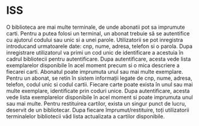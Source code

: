 # ISS
O biblioteca are mai multe terminale, de unde abonatii pot sa imprumute carti. Pentru a putea folosi un terminal, un abonat trebuie să se autentifice cu ajutorul codului sau unic si a unei parole. 
Utilizatorii se pot inregistra introducand urmatoarele date: cnp, nume, adresa, telefon si o parola.
Dupa inregistrare utilizatorul va primi un cod unic de identificare a acestuia în cadrul bibliotecii pentru autentificare.
Dupa autentificare, acesta vede lista exemplarelor disponibile în acel moment precum si o mica descriere a fiecarei carti.
Abonatul poate imprumuta unul sau mai multe exemplare. 
Pentru un abonat, se retin în sistem informații legate de cnp, nume, adresa, telefon, codul unic si codul cartii.
Fiecare carte poate exista în unul sau mai multe exemplare, identificate prin coduri unice. 
Dupa autentificare, acesta vede lista exemplarelor disponibile în acel moment si poate imprumuta unul sau mai multe. 
Pentru restituirea cartilor, exista un singur punct de lucru, deservit de un bibliotecar. 
Dupa fiecare împrumut/restituire, toți utilizatorii terminalelor bibliotecii văd lista actualizata a cartilor disponibile. 
